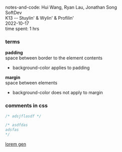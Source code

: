 notes-and-code: Hui Wang, Ryan Lau, Jonathan Song  
SoftDev  
K13 -- Stuylin' & Wylin' & Profilin'  
2022-10-17  
time spent: 1 hrs  

### terms
**padding**  
space between border to the element contents  
- background-color applies to padding

**margin**  
space between elements  
- background-color does not apply to margin

### comments in css
```css
/* adsjflasdf */

/* asdfdas
adsfas
*/

```

[lorem gen](https://stuycs-ipsum.williamvongphanith.com/)